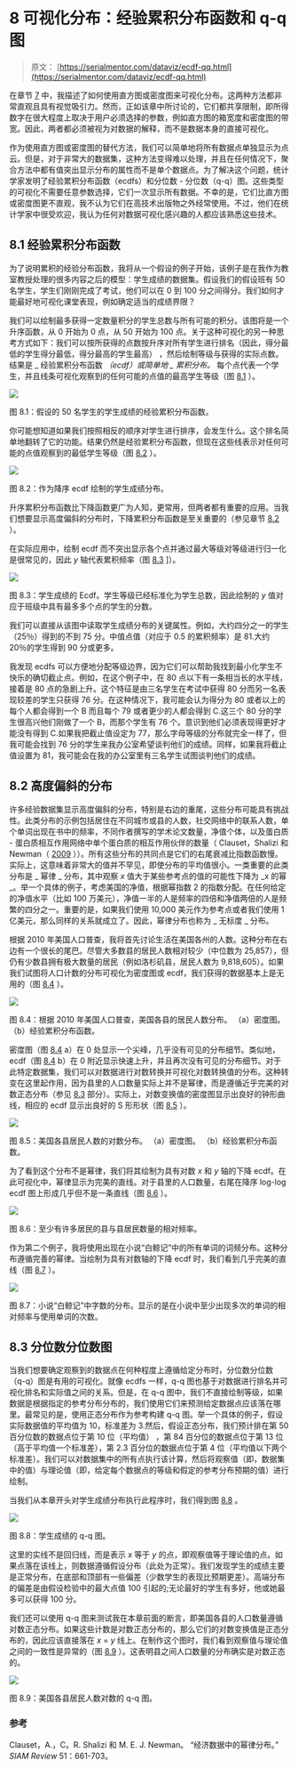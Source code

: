 # 8 可视化分布：经验累积分布函数和 q-q 图

> 原文： [https://serialmentor.com/dataviz/ecdf-qq.html](https://serialmentor.com/dataviz/ecdf-qq.html)

在章节 [7](histograms-density-plots.html#histograms-density-plots) 中，我描述了如何使用直方图或密度图来可视化分布。这两种方法都非常直观且具有视觉吸引力。然而，正如该章中所讨论的，它们都共享限制，即所得数字在很大程度上取决于用户必须选择的参数，例如直方图的箱宽度和密度图的带宽。因此，两者都必须被视为对数据的解释，而不是数据本身的直接可视化。

作为使用直方图或密度图的替代方法，我们可以简单地将所有数据点单独显示为点云。但是，对于非常大的数据集，这种方法变得难以处理，并且在任何情况下，聚合方法中都有值突出显示分布的属性而不是单个数据点。为了解决这个问题，统计学家发明了经验累积分布函数（ecdfs）和分位数 - 分位数（q-q）图。这些类型的可视化不需要任意参数选择，它们一次显示所有数据。不幸的是，它们比直方图或密度图更不直观，我不认为它们在高技术出版物之外经常使用。不过，他们在统计学家中很受欢迎，我认为任何对数据可视化感兴趣的人都应该熟悉这些技术。

## 8.1 经验累积分布函数

为了说明累积的经验分布函数，我将从一个假设的例子开始，该例子是在我作为教室教授处理的很多内容之后的模型：学生成绩的数据集。假设我们的假设班有 50 名学生，学生们刚刚完成了考试，他们可以在 0 到 100 分之间得分。我们如何才能最好地可视化课堂表现，例如确定适当的成绩界限？

我们可以绘制最多获得一定数量积分的学生总数与所有可能的积分。该图将是一个升序函数，从 0 开始为 0 点，从 50 开始为 100 点。关于这种可视化的另一种思考方式如下：我们可以按所获得的点数按升序对所有学生进行排名（因此，得分最低的学生得分最低，得分最高的学生最高） ，然后绘制等级与获得的实际点数。结果是 _ 经验累积分布函数 _（ecdf）或简单地 _ 累积分布。_ 每个点代表一个学生，并且线条可视化观察到的任何可能的点值的最高学生等级（图 [8.1](ecdf-qq.html#fig:student-grades) ）。

![](img/051276ea53a712194e3139f5f5e2e274.jpg)

图 8.1：假设的 50 名学生的学生成绩的经验累积分布函数。

你可能想知道如果我们按照相反的顺序对学生进行排序，会发生什么。这个排名简单地翻转了它的功能。结果仍然是经验累积分布函数，但现在这些线表示对任何可能的点值观察到的最低学生等级（图 [8.2](ecdf-qq.html#fig:student-grades-desc) ）。

![](img/ea766df995d2992d42707fc7e709d419.jpg)

图 8.2：作为降序 ecdf 绘制的学生成绩分布。

升序累积分布函数比下降函数更广为人知，更常用，但两者都有重要的应用。当我们想要显示高度偏斜的分布时，下降累积分布函数是至关重要的（参见章节 [8.2](ecdf-qq.html#skewed-distributions) ）。

在实际应用中，绘制 ecdf 而不突出显示各个点并通过最大等级对等级进行归一化是很常见的，因此 _y_ 轴代表累积频率（图 [8.3](ecdf-qq.html#fig:student-grades-normalized) ]）。

![](img/f7254b518c3ff161fcd078afa0622194.jpg)

图 8.3：学生成绩的 Ecdf。学生等级已经标准化为学生总数，因此绘制的 _y_ 值对应于班级中具有最多多个点的学生的分数。

我们可以直接从该图中读取学生成绩分布的关键属性。例如，大约四分之一的学生（25％）得到的不到 75 分。中值点值（对应于 0.5 的累积频率）是 81.大约 20％的学生得到 90 分或更多。

我发现 ecdfs 可以方便地分配等级边界，因为它们可以帮助我找到最小化学生不快乐的确切截止点。例如，在这个例子中，在 80 点以下有一条相当长的水平线，接着是 80 点的急剧上升。这个特征是由三名学生在考试中获得 80 分而另一名表现较差的学生只获得 76 分。在这种情况下，我可能会认为得分为 80 或者以上的每个人都会得到一个 B 而且每个 79 或者更少的人都会得到 C.这三个 80 分的学生很高兴他们刚做了一个 B，而那个学生有 76 个。意识到他们必须表现得更好才能没有得到 C.如果我把截止值设定为 77，那么字母等级的分布就完全一样了，但我可能会找到 76 分的学生来我办公室希望谈判他们的成绩。同样，如果我将截止值设置为 81，我可能会在我的办公室里有三名学生试图谈判他们的成绩。

## 8.2 高度偏斜的分布

许多经验数据集显示高度偏斜的分布，特别是右边的重尾，这些分布可能具有挑战性。此类分布的示例包括居住在不同城市或县的人数，社交网络中的联系人数，单个单词出现在书中的频率，不同作者撰写的学术论文数量，净值个体，以及蛋白质 - 蛋白质相互作用网络中单个蛋白质的相互作用伙伴的数量（ Clauset，Shalizi 和 Newman（ [2009](#ref-Clauset-et-al-2009) ））。所有这些分布的共同点是它们的右尾衰减比指数函数慢。实际上，这意味着非常大的值并不罕见，即使分布的平均值很小。一类重要的此类分布是 _ 幂律 _ 分布，其中观察 _x_ 值大于某些参考点的值的可能性下降为 _x 的幂 _。举一个具体的例子，考虑美国的净值，根据幂指数 2 的指数分配。在任何给定的净值水平（比如 100 万美元），净值一半的人是频率的四倍和净值两倍的人是频繁的四分之一。重要的是，如果我们使用 10,000 美元作为参考点或者我们使用 1 亿美元，那么同样的关系就成立了。因此，幂律分布也称为 _ 无标度 _ 分布。

根据 2010 年美国人口普查，我将首先讨论生活在美国各州的人数。这种分布在右边有一个很长的尾巴。尽管大多数县的居民人数相对较少（中位数为 25,857），但仍有少数县拥有极大数量的居民（例如洛杉矶县，居民人数为 9,818,605）。如果我们试图将人口计数的分布可视化为密度图或 ecdf，我们获得的数据基本上是无用的（图 [8.4](ecdf-qq.html#fig:county-populations) ）。

![](img/e4747e800f8bfae58a3ace3036c218ee.jpg)

图 8.4：根据 2010 年美国人口普查，美国各县的居民人数分布。 （a）密度图。 （b）经验累积分布函数。

密度图（图 [8.4](ecdf-qq.html#fig:county-populations) a）在 0 处显示一个尖峰，几乎没有可见的分布细节。类似地，ecdf（图 [8.4](ecdf-qq.html#fig:county-populations) b）在 0 附近显示快速上升，并且再次没有可见的分布细节。对于此特定数据集，我们可以对数据进行对数转换并可视化对数转换值的分布。这种转变在这里起作用，因为县里的人口数量实际上并不是幂律，而是遵循近乎完美的对数正态分布（参见 [8.3](ecdf-qq.html#qq-plots) 部分）。实际上，对数变换值的密度图显示出良好的钟形曲线，相应的 ecdf 显示出良好的 S 形形状（图 [8.5](ecdf-qq.html#fig:county-populations-log) ）。

![](img/bbd5b9c66f03899d2c6aade2af342e18.jpg)

图 8.5：美国各县居民人数的对数分布。 （a）密度图。 （b）经验累积分布函数。

为了看到这个分布不是幂律，我们将其绘制为具有对数 _x_ 和 _y_ 轴的下降 ecdf。在此可视化中，幂律显示为完美的直线。对于县里的人口数量，右尾在降序 log-log ecdf 图上形成几乎但不是一条直线（图 [8.6](ecdf-qq.html#fig:county-populations-tail-log-log) ）。

![](img/e7b8a52ba3ef01395f881cd6dae1d659.jpg)

图 8.6：至少有许多居民的县与县居民数量的相对频率。

作为第二个例子，我将使用出现在小说“白鲸记”中的所有单词的词频分布。这种分布遵循完善的幂律。当绘制为具有对数轴的下降 ecdf 时，我们看到几乎完美的直线（图 [8.7](ecdf-qq.html#fig:word-counts-tail-log-log) ）。

![](img/0b70b9ad00bd18d7a5d9861955566085.jpg)

图 8.7：小说“白鲸记”中字数的分布。显示的是在小说中至少出现多次的单词的相对频率与使用单词的次数。

## 8.3 分位数分位数图

当我们想要确定观察到的数据点在何种程度上遵循给定分布时，分位数分位数（q-q）图是有用的可视化。就像 ecdfs 一样，q-q 图也基于对数据进行排名并可视化排名和实际值之间的关系。但是，在 q-q 图中，我们不直接绘制等级，如果数据是根据指定的参考分布分布的，我们使用它们来预测给定数据点应该落在哪里。最常见的是，使用正态分布作为参考构建 q-q 图。举一个具体的例子，假设实际数据值的平均值为 10，标准差为 3.然后，假设正态分布，我们预计排在第 50 百分位数的数据点位于第 10 位（平均值） ，第 84 百分位的数据点位于第 13 位（高于平均值一个标准差），第 2.3 百分位的数据点位于第 4 位（平均值以下两个标准差）。我们可以对数据集中的所有点执行该计算，然后将观察值（即，数据集中的值）与理论值（即，给定每个数据点的等级和假定的参考分布预期的值）进行绘制。

当我们从本章开头对学生成绩分布执行此程序时，我们得到图 [8.8](ecdf-qq.html#fig:student-grades-qq) 。

![](img/2116bb1432feddf33f7ba8e726498a0b.jpg)

图 8.8：学生成绩的 q-q 图。

这里的实线不是回归线，而是表示 _x_ 等于 _y_ 的点，即观察值等于理论值的点。如果点落在该线上，则数据遵循假设分布（此处为正常）。我们发现学生的成绩主要是正常分布，在底部和顶部有一些偏差（少数学生的表现比预期更差）。高端分布的偏差是由假设检验中的最大点值 100 引起的;无论最好的学生有多好，他或她最多可以获得 100 分。

我们还可以使用 q-q 图来测试我在本章前面的断言，即美国各县的人口数量遵循对数正态分布。如果这些计数是对数正态分布的，那么它们的对数变换值是正态分布的，因此应该直接落在 _x_ = _y_ 线上。在制作这个图时，我们看到观察值与理论值之间的一致性是异常的（图 [8.9](ecdf-qq.html#fig:county-populations-qq) ）。这表明县之间人口数量的分布确实是对数正态的。

![](img/6d36b34ad5acb91f89d60b4007bdf25f.jpg)

图 8.9：美国各县居民人数对数的 q-q 图。

### 参考

Clauset，A.，C。R. Shalizi 和 M. E. J. Newman。 “经济数据中的幂律分布。” _SIAM Review_ 51：661-703。